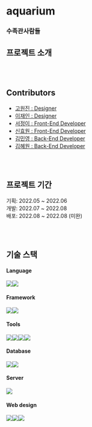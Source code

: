 # aquarium
### 수족관사람들

## 프로젝트 소개

<br>
<br>

## Contributors
- <a href='' target="_blank">고원진 : Designer</a>
- <a href='' target="_blank">이재인 : Designer</a>
- <a href='' target="_blank">서정이 : Front-End Developer</a>
- <a href='https://github.com/rktdnjs' target="_blank">신효원 : Front-End Developer</a>
- <a href='' target="_blank">김민영 : Back-End Developer</a>
- <a href='https://github.com/allogrooming' target="_blank">김혜원 : Back-End Developer</a>

<br>
<br>

## 프로젝트 기간
기획: 2022.05 ~ 2022.06  
개발: 2022.07 ~ 2022.08  
배포: 2022.08 ~ 2022.08 (미완)  

<br>
<br>

## 기술 스택
#### Language  
<img src="https://img.shields.io/badge/Python-3776AB?style=for-the-badge&logo=Python&logoColor=white"><img src="https://img.shields.io/badge/Javascript-F7DF1E?style=for-the-badge&logo=Javascript&logoColor=white">

#### Framework
<img src="https://img.shields.io/badge/Django-092E20?style=for-the-badge&logo=Django&logoColor=white"><img src="https://img.shields.io/badge/React-61DAFB?style=for-the-badge&logo=React&logoColor=white">

#### Tools
<img src="https://img.shields.io/badge/Visual Studio Code-007ACC?style=for-the-badge&logo=Visual Studio Code&logoColor=white"/><img src="https://img.shields.io/badge/github-181717?style=for-the-badge&logo=github&logoColor=white"><img src="https://img.shields.io/badge/git-F05032?style=for-the-badge&logo=git&logoColor=white"><img src="https://img.shields.io/badge/Figma-F24E1E?style=for-the-badge&logo=Figma&logoColor=white">


#### Database
<img src="https://img.shields.io/badge/mysql-4479A1?style=for-the-badge&logo=mysql&logoColor=white"><img src="https://img.shields.io/badge/Amazon RDS-527FFF?style=for-the-badge&logo=Amazon RDS&logoColor=white">

#### Server
<img src="https://img.shields.io/badge/Amazon EC2-FF9900?style=for-the-badge&logo=Amazon EC2&logoColor=white"/>

#### Web design
<img src="https://img.shields.io/badge/bootstrap-7952B3?style=for-the-badge&logo=bootstrap&logoColor=white"><img src="https://img.shields.io/badge/css-1572B6?style=for-the-badge&logo=css3&logoColor=white"><img src="https://img.shields.io/badge/html5-E34F26?style=for-the-badge&logo=html5&logoColor=white">

<br>
<br>
